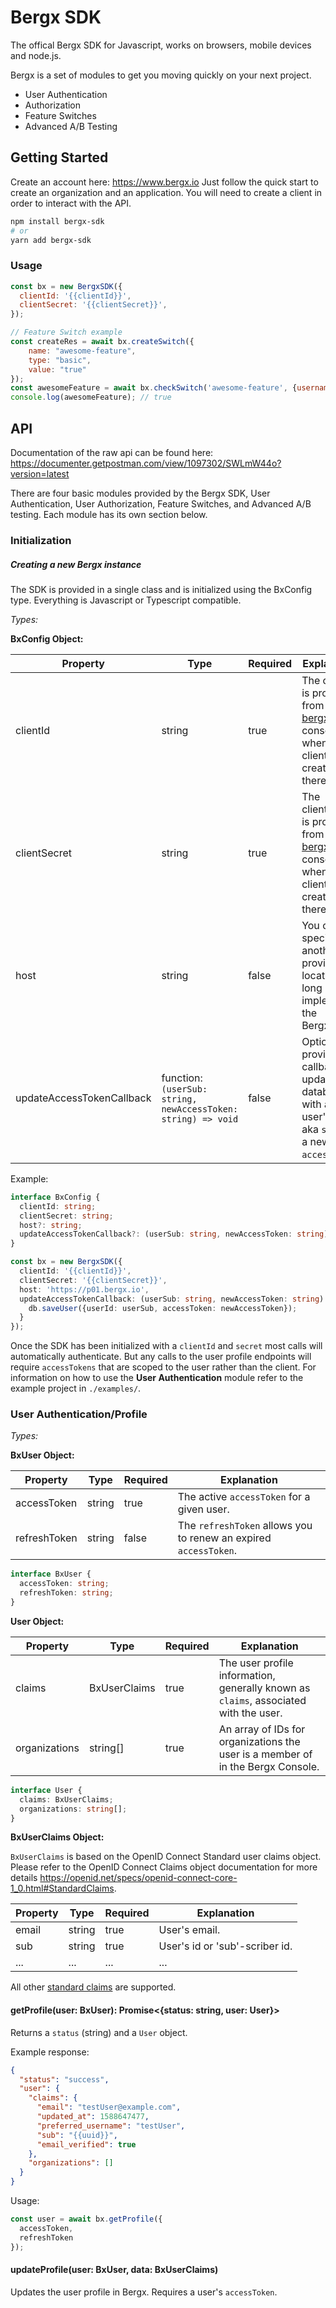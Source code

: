 # Bergx SDK

The offical Bergx SDK for Javascript, works on browsers, mobile devices and node.js.

Bergx is a set of modules to get you moving quickly on your next project.

* User Authentication
* Authorization
* Feature Switches
* Advanced A/B Testing

## Getting Started

Create an account here: https://www.bergx.io Just follow the quick start to create an organization and an application. You will need to create a client in order to interact with the API.

```bash
npm install bergx-sdk
# or
yarn add bergx-sdk
```

### Usage

```javascript
const bx = new BergxSDK({
  clientId: '{{clientId}}',
  clientSecret: '{{clientSecret}}',
});

// Feature Switch example
const createRes = await bx.createSwitch({
	name: "awesome-feature",
	type: "basic",
	value: "true"
});
const awesomeFeature = await bx.checkSwitch('awesome-feature', {username: 'cool guy'});
console.log(awesomeFeature); // true
```

## API

Documentation of the raw api can be found here: https://documenter.getpostman.com/view/1097302/SWLmW44o?version=latest

There are four basic modules provided by the Bergx SDK, User Authentication, User Authorization, Feature Switches, and Advanced A/B testing. Each module has its own section below.

### Initialization

##### Creating a new Bergx instance

The SDK is provided in a single class and is initialized using the BxConfig type. Everything is Javascript or Typescript compatible.

*Types:*

**BxConfig Object:**

| Property | Type | Required | Explanation |
| --- | --- | --- | --- |
| clientId | string | true | The clientId is provided from the [bergx.io](https://p01.bergx.io) console when a new client is created there. |
| clientSecret | string | true | The clientSecret is provided from the [bergx.io](https://p01.bergx.io) console when a new client is created there. |
| host | string | false | You can specify another provider's location as long as they implement the BergxAPI |
| updateAccessTokenCallback | function: `(userSub: string, newAccessToken: string) => void` | false | Optionally, provide a callback to update your database with a user's `id` aka `sub` and a new `accessToken`. |

Example:

```typescript
interface BxConfig {
  clientId: string;
  clientSecret: string;
  host?: string;
  updateAccessTokenCallback?: (userSub: string, newAccessToken: string) => void;
}

const bx = new BergxSDK({
  clientId: '{{clientId}}',
  clientSecret: '{{clientSecret}}',
  host: 'https://p01.bergx.io',
  updateAccessTokenCallback: (userSub: string, newAccessToken: string) => {
    db.saveUser({userId: userSub, accessToken: newAccessToken});
  }
});
```

Once the SDK has been initialized with a `clientId` and `secret` most calls will automatically authenticate. But any calls to the user profile endpoints will require `accessTokens` that are scoped to the user rather than the client. For information on how to use the **User Authentication** module refer to the example project in `./examples/`.

### User Authentication/Profile

*Types:*

**BxUser Object:**

| Property | Type | Required | Explanation |
| --- | --- | --- | --- |
| accessToken | string | true | The active `accessToken` for a given user. |
| refreshToken | string | false | The `refreshToken` allows you to renew an expired `accessToken`. |

```typescript
interface BxUser {
  accessToken: string;
  refreshToken: string;
}
```

**User Object:**

| Property | Type | Required | Explanation |
| --- | --- | --- | --- |
| claims | BxUserClaims | true | The user profile information, generally known as `claims`, associated with the user. |
| organizations | string[] | true | An array of IDs for organizations the user is a member of in the Bergx Console. |

```typescript
interface User {
  claims: BxUserClaims;
  organizations: string[];
}
```

**BxUserClaims Object:**

`BxUserClaims` is based on the OpenID Connect Standard user claims object. Please refer to the OpenID Connect Claims object documentation for more details https://openid.net/specs/openid-connect-core-1_0.html#StandardClaims.

| Property | Type | Required | Explanation |
| --- | --- | --- | --- |
| email | string | true | User's email. |
| sub | string | true | User's id or 'sub'-scriber id. |
| ... | ... | ... | ... |

All other [standard claims](https://openid.net/specs/openid-connect-core-1_0.html#StandardClaims) are supported.

#### getProfile(user: BxUser): Promise<{status: string, user: User}>

Returns a `status` (string) and a `User` object.

Example response:
```json
{
  "status": "success",
  "user": {
    "claims": {
      "email": "testUser@example.com",
      "updated_at": 1588647477,
      "preferred_username": "testUser",
      "sub": "{{uuid}}",
      "email_verified": true
    },
    "organizations": []
  }
}
```

Usage:

```typescript
const user = await bx.getProfile({
  accessToken,
  refreshToken
});
```

#### updateProfile(user: BxUser, data: BxUserClaims)

Updates the user profile in Bergx. Requires a user's `accessToken`.
